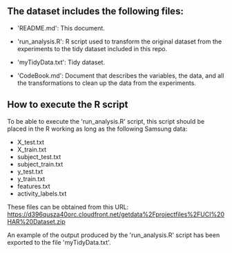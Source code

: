 ## The dataset includes the following files:

* 'README.md': This document.

* 'run_analysis.R': R script used to transform the original dataset from the experiments to the tidy dataset included in this repo.

* 'myTidyData.txt': Tidy dataset.

* 'CodeBook.md': Document that describes the variables, the data, and all the transformations to clean up the data from the experiments.

## How to execute the R script

To be able to execute the 'run_analysis.R' script, this script should be placed in the R working as long as the following Samsung data:
* X_test.txt
* X_train.txt
* subject_test.txt
* subject_train.txt
* y_test.txt
* y_train.txt
* features.txt
* activity_labels.txt

These files can be obtained from this URL: https://d396qusza40orc.cloudfront.net/getdata%2Fprojectfiles%2FUCI%20HAR%20Dataset.zip 

An example of the output produced by the 'run_analysis.R' script has been exported to the file 'myTidyData.txt'.
